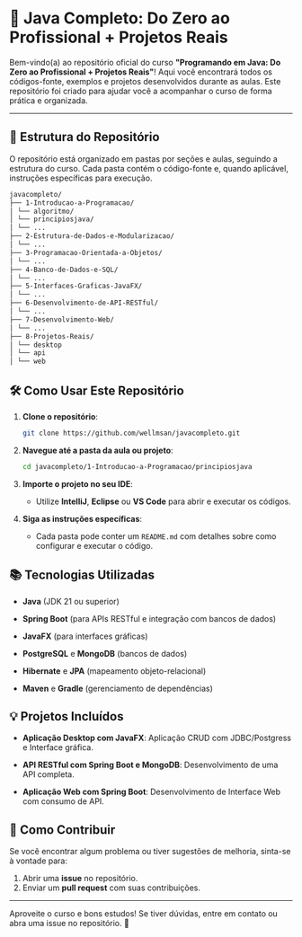 # 🚀 **Java Completo: Do Zero ao Profissional + Projetos Reais**

Bem-vindo(a) ao repositório oficial do curso **"Programando em Java: Do Zero ao Profissional + Projetos Reais"**! Aqui você encontrará todos os códigos-fonte, exemplos e projetos desenvolvidos durante as aulas. Este repositório foi criado para ajudar você a acompanhar o curso de forma prática e organizada.

---

## 📂 **Estrutura do Repositório**

O repositório está organizado em pastas por seções e aulas, seguindo a estrutura do curso. Cada pasta contém o código-fonte e, quando aplicável, instruções específicas para execução.

````bash
javacompleto/  
├── 1-Introducao-a-Programacao/  
│ └── algoritmo/  
│ └── principiosjava/  
│ └── ...  
├── 2-Estrutura-de-Dados-e-Modularizacao/  
│ └── ...  
├── 3-Programacao-Orientada-a-Objetos/  
│ └── ...  
├── 4-Banco-de-Dados-e-SQL/  
│ └── ...  
├── 5-Interfaces-Graficas-JavaFX/  
│ └── ...  
├── 6-Desenvolvimento-de-API-RESTful/  
│ └── ...  
├── 7-Desenvolvimento-Web/  
│ └── ...  
├── 8-Projetos-Reais/  
│ └── desktop  
│ └── api  
│ └── web  
````

## 🛠️ **Como Usar Este Repositório**

1. **Clone o repositório**:
   ```bash
   git clone https://github.com/wellmsan/javacompleto.git

2. **Navegue até a pasta da aula ou projeto**:
    ```bash
    cd javacompleto/1-Introducao-a-Programacao/principiosjava
    
3. **Importe o projeto no seu IDE**:
    
    -   Utilize  **IntelliJ**,  **Eclipse**  ou  **VS Code**  para abrir e executar os códigos.
        
4. **Siga as instruções específicas**:
    -   Cada pasta pode conter um  `README.md`  com detalhes sobre como configurar e executar o código.

## 📚  **Tecnologias Utilizadas**

-   **Java**  (JDK 21 ou superior)
    
-   **Spring Boot**  (para APIs RESTful e integração com bancos de dados)
    
-   **JavaFX**  (para interfaces gráficas)
    
-   **PostgreSQL**  e  **MongoDB**  (bancos de dados)
    
-   **Hibernate**  e  **JPA**  (mapeamento objeto-relacional)
    
-   **Maven** e **Gradle** (gerenciamento de dependências)


## 💡  **Projetos Incluídos**

-   **Aplicação Desktop com JavaFX**: Aplicação CRUD com JDBC/Postgress e Interface gráfica.

-   **API RESTful com Spring Boot e MongoDB**: Desenvolvimento de uma API completa.

-   **Aplicação Web com Spring Boot**: Desenvolvimento de Interface Web com consumo de API.

## 🤝  **Como Contribuir**

Se você encontrar algum problema ou tiver sugestões de melhoria, sinta-se à vontade para:

1.  Abrir uma  **issue**  no repositório.
2.  Enviar um  **pull request**  com suas contribuições.

----------
Aproveite o curso e bons estudos! Se tiver dúvidas, entre em contato ou abra uma issue no repositório. 🚀
